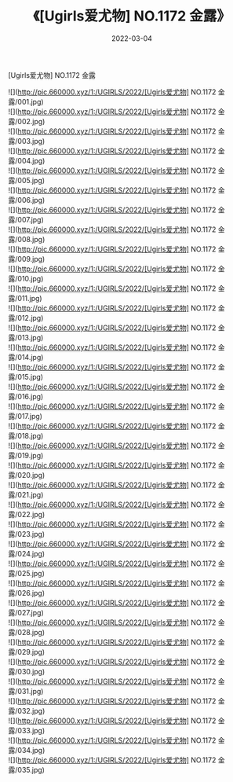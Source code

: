 ﻿---
layout: post
title:  《[Ugirls爱尤物] NO.1172 金露》
date:   2022-03-04
img: http://pic.660000.xyz/1:/UGIRLS/2022/[Ugirls爱尤物] NO.1172 金露/000.jpg
categories: [美女, 清纯, 唯美]
---

[Ugirls爱尤物] NO.1172 金露

 ![](http://pic.660000.xyz/1:/UGIRLS/2022/[Ugirls爱尤物] NO.1172 金露/001.jpg) <br>![](http://pic.660000.xyz/1:/UGIRLS/2022/[Ugirls爱尤物] NO.1172 金露/002.jpg) <br>![](http://pic.660000.xyz/1:/UGIRLS/2022/[Ugirls爱尤物] NO.1172 金露/003.jpg) <br>![](http://pic.660000.xyz/1:/UGIRLS/2022/[Ugirls爱尤物] NO.1172 金露/004.jpg) <br>![](http://pic.660000.xyz/1:/UGIRLS/2022/[Ugirls爱尤物] NO.1172 金露/005.jpg) <br>![](http://pic.660000.xyz/1:/UGIRLS/2022/[Ugirls爱尤物] NO.1172 金露/006.jpg) <br>![](http://pic.660000.xyz/1:/UGIRLS/2022/[Ugirls爱尤物] NO.1172 金露/007.jpg) <br>![](http://pic.660000.xyz/1:/UGIRLS/2022/[Ugirls爱尤物] NO.1172 金露/008.jpg) <br>![](http://pic.660000.xyz/1:/UGIRLS/2022/[Ugirls爱尤物] NO.1172 金露/009.jpg) <br>![](http://pic.660000.xyz/1:/UGIRLS/2022/[Ugirls爱尤物] NO.1172 金露/010.jpg) <br>![](http://pic.660000.xyz/1:/UGIRLS/2022/[Ugirls爱尤物] NO.1172 金露/011.jpg) <br>![](http://pic.660000.xyz/1:/UGIRLS/2022/[Ugirls爱尤物] NO.1172 金露/012.jpg) <br>![](http://pic.660000.xyz/1:/UGIRLS/2022/[Ugirls爱尤物] NO.1172 金露/013.jpg) <br>![](http://pic.660000.xyz/1:/UGIRLS/2022/[Ugirls爱尤物] NO.1172 金露/014.jpg) <br>![](http://pic.660000.xyz/1:/UGIRLS/2022/[Ugirls爱尤物] NO.1172 金露/015.jpg) <br>![](http://pic.660000.xyz/1:/UGIRLS/2022/[Ugirls爱尤物] NO.1172 金露/016.jpg) <br>![](http://pic.660000.xyz/1:/UGIRLS/2022/[Ugirls爱尤物] NO.1172 金露/017.jpg) <br>![](http://pic.660000.xyz/1:/UGIRLS/2022/[Ugirls爱尤物] NO.1172 金露/018.jpg) <br>![](http://pic.660000.xyz/1:/UGIRLS/2022/[Ugirls爱尤物] NO.1172 金露/019.jpg) <br>![](http://pic.660000.xyz/1:/UGIRLS/2022/[Ugirls爱尤物] NO.1172 金露/020.jpg) <br>![](http://pic.660000.xyz/1:/UGIRLS/2022/[Ugirls爱尤物] NO.1172 金露/021.jpg) <br>![](http://pic.660000.xyz/1:/UGIRLS/2022/[Ugirls爱尤物] NO.1172 金露/022.jpg) <br>![](http://pic.660000.xyz/1:/UGIRLS/2022/[Ugirls爱尤物] NO.1172 金露/023.jpg) <br>![](http://pic.660000.xyz/1:/UGIRLS/2022/[Ugirls爱尤物] NO.1172 金露/024.jpg) <br>![](http://pic.660000.xyz/1:/UGIRLS/2022/[Ugirls爱尤物] NO.1172 金露/025.jpg) <br>![](http://pic.660000.xyz/1:/UGIRLS/2022/[Ugirls爱尤物] NO.1172 金露/026.jpg) <br>![](http://pic.660000.xyz/1:/UGIRLS/2022/[Ugirls爱尤物] NO.1172 金露/027.jpg) <br>![](http://pic.660000.xyz/1:/UGIRLS/2022/[Ugirls爱尤物] NO.1172 金露/028.jpg) <br>![](http://pic.660000.xyz/1:/UGIRLS/2022/[Ugirls爱尤物] NO.1172 金露/029.jpg) <br>![](http://pic.660000.xyz/1:/UGIRLS/2022/[Ugirls爱尤物] NO.1172 金露/030.jpg) <br>![](http://pic.660000.xyz/1:/UGIRLS/2022/[Ugirls爱尤物] NO.1172 金露/031.jpg) <br>![](http://pic.660000.xyz/1:/UGIRLS/2022/[Ugirls爱尤物] NO.1172 金露/032.jpg) <br>![](http://pic.660000.xyz/1:/UGIRLS/2022/[Ugirls爱尤物] NO.1172 金露/033.jpg) <br>![](http://pic.660000.xyz/1:/UGIRLS/2022/[Ugirls爱尤物] NO.1172 金露/034.jpg) <br>![](http://pic.660000.xyz/1:/UGIRLS/2022/[Ugirls爱尤物] NO.1172 金露/035.jpg) <br>